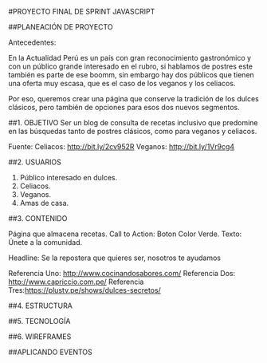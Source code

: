 #PROYECTO FINAL DE SPRINT JAVASCRIPT

##PLANEACIÓN DE PROYECTO

Antecedentes:

En la Actualidad Perú es un país con gran reconocimiento gastronómico y con un público grande interesado en el rubro, si hablamos de postres este también es parte de ese boomm, sin embargo hay dos públicos que tienen una oferta muy escasa, que es el caso de los veganos y los celiacos. 

Por eso, queremos crear una página que conserve la tradición de los dulces clásicos, pero también de opciones para esos dos nuevos segmentos.

##1. OBJETIVO
Ser un blog de consulta de recetas inclusivo que predomine en las búsquedas tanto de postres clásicos, como para veganos y celiacos.

Fuente: 
Celiacos: http://bit.ly/2cv952R
Veganos: http://bit.ly/1Vr9cg4

##2. USUARIOS

1. Público interesado en dulces.
2. Celiacos.
3. Veganos.
4. Amas de casa.

##3. CONTENIDO

Página que almacena recetas.
Call to Action: Boton Color Verde. Texto: Únete a la comunidad.

Headline: Se la repostera que quieres ser, nosotros te ayudamos

Referencia Uno: http://www.cocinandosabores.com/ 
Referencia Dos: http://www.capriccio.com.pe/
Referencia Tres:https://plustv.pe/shows/dulces-secretos/

##4. ESTRUCTURA

##5. TECNOLOGÍA

##6. WIREFRAMES



##APLICANDO EVENTOS

###

